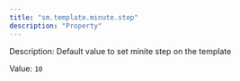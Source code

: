 ```yaml
---
title: "sm.template.minute.step"
description: "Property"
---
```


Description: Default value to set minite step on the template

Value: `10`